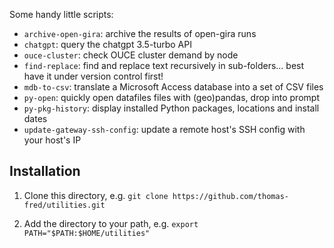 Some handy little scripts:
- `archive-open-gira`: archive the results of open-gira runs
- `chatgpt`: query the chatgpt 3.5-turbo API
- `ouce-cluster`: check OUCE cluster demand by node
- `find-replace`: find and replace text recursively in sub-folders... best have it under version control first!
- `mdb-to-csv`: translate a Microsoft Access database into a set of CSV files
- `py-open`: quickly open datafiles files with (geo)pandas, drop into prompt
- `py-pkg-history`: display installed Python packages, locations and install dates
- `update-gateway-ssh-config`: update a remote host's SSH config with your host's IP

## Installation

1) Clone this directory, e.g. `git clone https://github.com/thomas-fred/utilities.git`

2) Add the directory to your path, e.g. `export PATH="$PATH:$HOME/utilities"`
